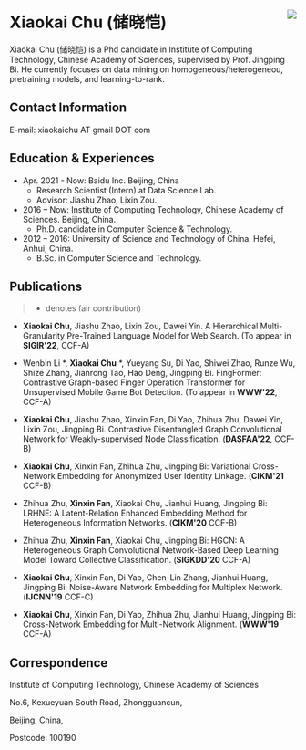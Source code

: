 
# Xiaokai Chu (储晓恺) <img align="right" src="pic/photo.jpeg">
Xiaokai Chu (储晓恺) is a Phd candidate in Institute of Computing Technology, Chinese Academy of Sciences, supervised by Prof. Jingping Bi. 
He currently focuses on data mining on homogeneous/heterogeneou, pretraining models, and learning-to-rank.

## Contact Information
E-mail: xiaokaichu AT gmail DOT com

## Education & Experiences
- Apr. 2021 - Now: Baidu Inc. Beijing, China
    - Research Scientist (Intern) at Data Science Lab.
    - Advisor: Jiashu Zhao, Lixin Zou.
- 2016 – Now: Institute of Computing Technology, Chinese Academy of Sciences. Beijing, China.
    - Ph.D. candidate in Computer Science & Technology.
- 2012 – 2016: University of Science and Technology of China. Hefei, Anhui, China.
    - B.Sc. in Computer Science and Technology.

## Publications
> * denotes fair contribution)

- **Xiaokai Chu**, Jiashu Zhao, Lixin Zou, Dawei Yin. A Hierarchical Multi-Granularity Pre-Trained Language Model for Web Search. (To appear in **SIGIR'22**, CCF-A)

- Wenbin Li *, **Xiaokai Chu** *, Yueyang Su, Di Yao, Shiwei Zhao, Runze Wu, Shize Zhang, Jianrong Tao, Hao Deng, Jingping Bi. 
FingFormer: Contrastive Graph-based Finger Operation Transformer for Unsupervised Mobile Game Bot Detection.
(To appear in **WWW'22**, CCF-A)

- **Xiaokai Chu**, Jiashu Zhao, Xinxin Fan, Di Yao, Zhihua Zhu, Dawei Yin, Lixin Zou, Jingping Bi. Contrastive Disentangled Graph Convolutional Network for Weakly-supervised Node Classification. (**DASFAA'22**, CCF-B)

- **Xiaokai Chu**, Xinxin Fan, Zhihua Zhu, Jingping Bi: Variational Cross-Network Embedding for Anonymized User Identity Linkage. (**CIKM'21** CCF-B)

- Zhihua Zhu, **Xinxin Fan**, Xiaokai Chu, Jianhui Huang, Jingping Bi: LRHNE: A Latent-Relation Enhanced Embedding Method for Heterogeneous Information Networks. (**CIKM'20** CCF-B)

- Zhihua Zhu, **Xinxin Fan**, Xiaokai Chu, Jingping Bi:
HGCN: A Heterogeneous Graph Convolutional Network-Based Deep Learning Model Toward Collective Classification. (**SIGKDD'20** CCF-A)

- **Xiaokai Chu**, Xinxin Fan, Di Yao, Chen-Lin Zhang, Jianhui Huang, Jingping Bi:
Noise-Aware Network Embedding for Multiplex Network. (**IJCNN'19** CCF-C)

- **Xiaokai Chu**, Xinxin Fan, Di Yao, Zhihua Zhu, Jianhui Huang, Jingping Bi:
Cross-Network Embedding for Multi-Network Alignment. (**WWW'19** CCF-A)

## Correspondence
Institute of Computing Technology, Chinese Academy of Sciences

No.6, Kexueyuan South Road, Zhongguancun,

Beijing, China,

Postcode: 100190

